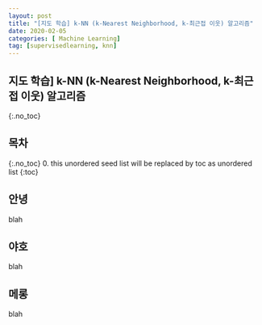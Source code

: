 ```yaml
---
layout: post
title: "[지도 학습] k-NN (k-Nearest Neighborhood, k-최근접 이웃) 알고리즘"
date: 2020-02-05 
categories: [ Machine Learning]
tag: [supervisedlearning, knn]
---
```

## **지도 학습] k-NN (k-Nearest Neighborhood, k-최근접 이웃) 알고리즘**
{:.no_toc}

## 목차
{:.no_toc}
0. this unordered seed list will be replaced by toc as unordered list
{:toc}

## 안녕

blah

## 야호
blah


## 메롱
blah

